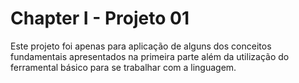 # Chapter I - Projeto 01

Este projeto foi apenas para aplicação de alguns dos conceitos fundamentais apresentados na primeira parte além da utilização do ferramental básico para se trabalhar com a linguagem.
